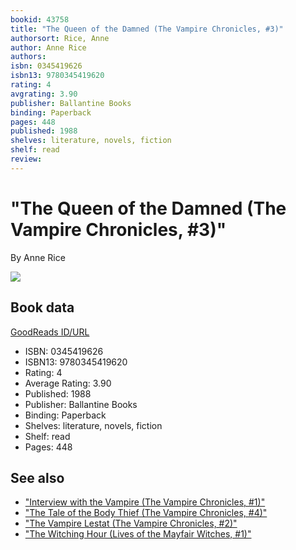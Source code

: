 ```yaml
---
bookid: 43758
title: "The Queen of the Damned (The Vampire Chronicles, #3)"
authorsort: Rice, Anne
author: Anne Rice
authors: 
isbn: 0345419626
isbn13: 9780345419620
rating: 4
avgrating: 3.90
publisher: Ballantine Books
binding: Paperback
pages: 448
published: 1988
shelves: literature, novels, fiction
shelf: read
review: 
---
```


# "The Queen of the Damned (The Vampire Chronicles, #3)"

By Anne Rice

![](https://i.gr-assets.com/images/S/compressed.photo.goodreads.com/books/1327871992l/43758.jpg)

## Book data

[GoodReads ID/URL](https://www.goodreads.com/book/show/43758)

- ISBN: 0345419626
- ISBN13: 9780345419620
- Rating: 4
- Average Rating: 3.90
- Published: 1988
- Publisher: Ballantine Books
- Binding: Paperback
- Shelves: literature, novels, fiction
- Shelf: read
- Pages: 448


## See also

- ["Interview with the Vampire (The Vampire Chronicles, #1)"](Interview_with_the_Vampire_The_Vampire_Chronicles__1.md)
- ["The Tale of the Body Thief (The Vampire Chronicles, #4)"](The_Tale_of_the_Body_Thief_The_Vampire_Chronicles__4.md)
- ["The Vampire Lestat (The Vampire Chronicles, #2)"](The_Vampire_Lestat_The_Vampire_Chronicles__2.md)
- ["The Witching Hour (Lives of the Mayfair Witches, #1)"](The_Witching_Hour_Lives_of_the_Mayfair_Witches__1.md)
